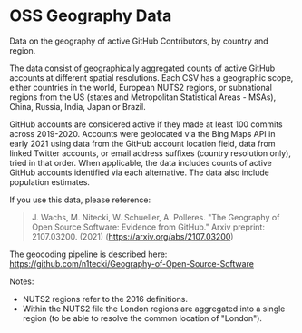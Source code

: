 # OSS Geography Data
Data on the geography of active GitHub Contributors, by country and region.

The data consist of geographically aggregated counts of active GitHub accounts at different spatial resolutions. Each CSV has a geographic scope, either countries in the world, European NUTS2 regions, or subnational regions from the US (states and Metropolitan Statistical Areas - MSAs), China, Russia, India, Japan or Brazil. 

GitHub accounts are considered active if they made at least 100 commits across 2019-2020. Accounts were geolocated via the Bing Maps API in early 2021 using data from the GitHub account location field, data from linked Twitter accounts, or email address suffixes (country resolution only), tried in that order. When applicable, the data includes counts of active GitHub accounts identified via each alternative. The data also include population estimates. 

If you use this data, please reference:

> J. Wachs, M. Nitecki, W. Schueller, A. Polleres. "The Geography of Open Source Software: Evidence from GitHub." Arxiv preprint: 2107.03200. (2021)
(https://arxiv.org/abs/2107.03200)


The geocoding pipeline is described here: https://github.com/n1tecki/Geography-of-Open-Source-Software

Notes:
- NUTS2 regions refer to the 2016 definitions.
- Within the NUTS2 file the London regions are aggregated into a single region (to be able to resolve the common location of "London").


